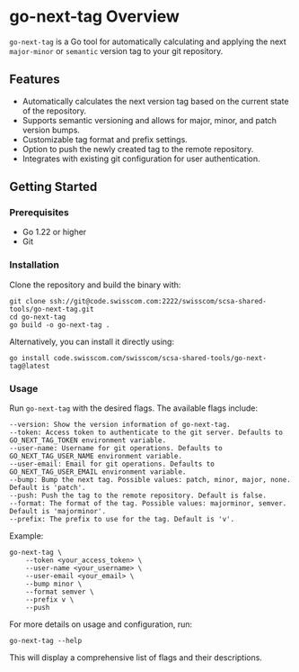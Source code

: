 # go-next-tag Overview

`go-next-tag` is a Go tool for automatically calculating and applying the next `major-minor` or `semantic`
version tag to your git repository.

## Features

- Automatically calculates the next version tag based on the current state of the repository.
- Supports semantic versioning and allows for major, minor, and patch version bumps.
- Customizable tag format and prefix settings.
- Option to push the newly created tag to the remote repository.
- Integrates with existing git configuration for user authentication.

## Getting Started

### Prerequisites

- Go 1.22 or higher
- Git

### Installation

Clone the repository and build the binary with:

    git clone ssh://git@code.swisscom.com:2222/swisscom/scsa-shared-tools/go-next-tag.git
    cd go-next-tag
    go build -o go-next-tag .

Alternatively, you can install it directly using:

    go install code.swisscom.com/swisscom/scsa-shared-tools/go-next-tag@latest

### Usage

Run `go-next-tag` with the desired flags. The available flags include:

    --version: Show the version information of go-next-tag.
    --token: Access token to authenticate to the git server. Defaults to GO_NEXT_TAG_TOKEN environment variable.
    --user-name: Username for git operations. Defaults to GO_NEXT_TAG_USER_NAME environment variable.
    --user-email: Email for git operations. Defaults to GO_NEXT_TAG_USER_EMAIL environment variable.
    --bump: Bump the next tag. Possible values: patch, minor, major, none. Default is 'patch'.
    --push: Push the tag to the remote repository. Default is false.
    --format: The format of the tag. Possible values: majorminor, semver. Default is 'majorminor'.
    --prefix: The prefix to use for the tag. Default is 'v'.

Example:

    go-next-tag \
        --token <your_access_token> \
        --user-name <your_username> \
        --user-email <your_email> \
        --bump minor \
        --format semver \
        --prefix v \
        --push

For more details on usage and configuration, run:

    go-next-tag --help

This will display a comprehensive list of flags and their descriptions.

